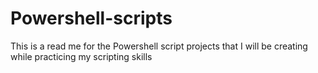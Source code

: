 # Powershell-scripts
This is a read me for the Powershell script projects that I will be creating while practicing my scripting skills
